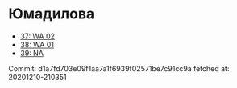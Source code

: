 # Юмадилова
- [37: WA 02](37.md)
- [38: WA 01](38.md)
- [39: NA](39.md)

Commit: d1a7fd703e09f1aa7a1f6939f02571be7c91cc9a
 fetched at: 20201210-210351

